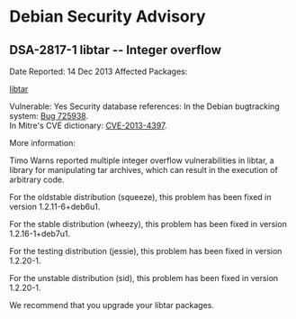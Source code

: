 
Debian Security Advisory
========================


DSA-2817-1 libtar -- Integer overflow
-------------------------------------



Date Reported:
14 Dec 2013
Affected Packages:

[libtar](https://packages.debian.org/src:libtar)

Vulnerable:
Yes
Security database references:
In the Debian bugtracking system: [Bug 725938](https://bugs.debian.org/cgi-bin/bugreport.cgi?bug=725938).  
In Mitre's CVE dictionary: [CVE-2013-4397](https://security-tracker.debian.org/tracker/CVE-2013-4397).  

More information:

Timo Warns reported multiple integer overflow vulnerabilities in libtar,
a library for manipulating tar archives, which can result in the
execution of arbitrary code.


For the oldstable distribution (squeeze), this problem has been fixed in
version 1.2.11-6+deb6u1.


For the stable distribution (wheezy), this problem has been fixed in
version 1.2.16-1+deb7u1.


For the testing distribution (jessie), this problem has been fixed in
version 1.2.20-1.


For the unstable distribution (sid), this problem has been fixed in
version 1.2.20-1.


We recommend that you upgrade your libtar packages.





